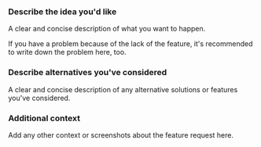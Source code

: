 
### Describe the idea you'd like

A clear and concise description of what you want to happen.

If you have a problem because of the lack of the feature,
it's recommended to write down the problem here, too.

### Describe alternatives you've considered

A clear and concise description of any alternative solutions or features you've considered.

### Additional context

Add any other context or screenshots about the feature request here.
